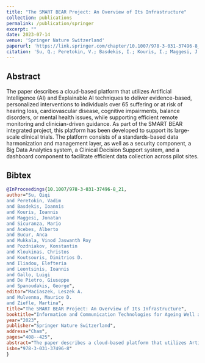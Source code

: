```yaml
---
title: "The SMART BEAR Project: An Overview of Its Infrastructure"
collection: publications
permalink: /publication/springer
excerpt: ""
date: 2023-07-14
venue: 'Springer Nature Switzerland'
paperurl: 'https://link.springer.com/chapter/10.1007/978-3-031-37496-8_21'
citation: 'Su, Q.; Peretokin, V.; Basdekis, I.; Kouris, I.; Maggesi, J.; Sicuranza, M.;  Acebes, A.; Bucur, A.; Mukkala, V.; Pozdniakov, K.; Kloukinas, C.; Koutsouris, D.; Iliadou, E.; Leontsinis, I.; Gallo, L.; De Pietro, G. and Spanoudakis (2023) &quot;The SMART BEAR Project: An Overview of Its Infrastructure.&quot; <i> Information and Communication Technologies for Ageing Well and e-Health. ICT4AWE ICT4AWE 2021 2022. Communications in Computer and Information Science, vol 1856. Springer, Cham.</i>'
---
```


## Abstract

The paper describes a cloud-based platform that utilizes Artificial Intelligence (AI) and Explainable AI techniques to 
deliver evidence-based, personalized interventions to individuals over 65 suffering or at risk of hearing loss, 
cardiovascular disease, cognitive impairments, balance disorders, or mental health issues, while supporting efficient 
remote monitoring and clinician-driven guidance. As part of the SMART BEAR integrated project, this platform has been 
developed to support its large-scale clinical trials. The platform consists of a standards-based data harmonization and 
management layer, as well as a security component, a Big Data Analytics system, a Clinical Decision Support system, 
and a dashboard component to facilitate efficient data collection across pilot sites.

## Bibtex

```bibtex
@InProceedings{10.1007/978-3-031-37496-8_21,
author="Su, Qiqi
and Peretokin, Vadim
and Basdekis, Ioannis
and Kouris, Ioannis
and Maggesi, Jonatan
and Sicuranza, Mario
and Acebes, Alberto
and Bucur, Anca
and Mukkala, Vinod Jaswanth Roy
and Pozdniakov, Konstantin
and Kloukinas, Christos
and Koutsouris, Dimitrios D.
and Iliadou, Elefteria
and Leontsinis, Ioannis
and Gallo, Luigi
and De Pietro, Giuseppe
and Spanoudakis, George",
editor="Maciaszek, Leszek A.
and Mulvenna, Maurice D.
and Ziefle, Martina",
title="The SMART BEAR Project: An Overview of Its Infrastructure",
booktitle="Information and Communication Technologies for Ageing Well and e-Health",
year="2023",
publisher="Springer Nature Switzerland",
address="Cham",
pages="408--425",
abstract="The paper describes a cloud-based platform that utilizes Artificial Intelligence (AI) and Explainable AI techniques to deliver evidence-based, personalized interventions to individuals over 65 suffering or at risk of hearing loss, cardiovascular disease, cognitive impairments, balance disorders, or mental health issues, while supporting efficient remote monitoring and clinician-driven guidance. As part of the SMART BEAR integrated project, this platform has been developed to support its large-scale clinical trials. The platform consists of a standards-based data harmonization and management layer, as well as a security component, a Big Data Analytics system, a Clinical Decision Support system, and a dashboard component to facilitate efficient data collection across pilot sites.",
isbn="978-3-031-37496-8"
}
```